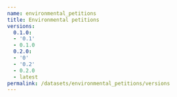 ```yaml
---
name: environmental_petitions
title: Environmental petitions
versions:
  0.1.0:
  - '0.1'
  - 0.1.0
  0.2.0:
  - '0'
  - '0.2'
  - 0.2.0
  - latest
permalink: /datasets/environmental_petitions/versions
---
```

